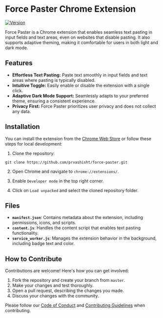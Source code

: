 # Force Paster Chrome Extension

[![Version](https://img.shields.io/badge/Version-2.0.0-blue.svg)]()

Force Paster is a Chrome extension that enables seamless text pasting in input fields and text areas, even on websites that disable pasting. It also supports adaptive theming, making it comfortable for users in both light and dark mode.

## Features

- **Effortless Text Pasting:** Paste text smoothly in input fields and text areas where pasting is typically disabled.
- **Intuitive Toggle:** Easily enable or disable the extension with a single click.
- **Adaptive Dark Mode Support:** Seamlessly adapts to your preferred theme, ensuring a consistent experience.
- **Privacy First:** Force Paster prioritizes user privacy and does not collect any data.

## Installation

You can install the extension from the [Chrome Web Store](https://pratyushvashisht.com/forcepaster) or follow these steps for local development:

1. Clone the repository:
```
git clone https://github.com/prvashisht/force-paster.git
```

2. Open Chrome and navigate to `chrome://extensions/`.

3. Enable `Developer mode` in the top right corner.

4. Click on `Load unpacked` and select the cloned repository folder.

## Files

- **`manifest.json`**: Contains metadata about the extension, including permissions, icons, and scripts.
- **`content.js`**: Handles the content script that enables text pasting functionality.
- **`service_worker.js`**: Manages the extension behavior in the background, including badge text and color.

## How to Contribute

Contributions are welcome! Here's how you can get involved:

1. Fork the repository and create your branch from `master`.
2. Make your changes and test thoroughly.
3. Open a pull request, describing the changes you made.
4. Discuss your changes with the community.

Please follow our [Code of Conduct](CODE_OF_CONDUCT.md) and [Contributing Guidelines](CONTRIBUTING.md) when contributing.